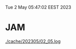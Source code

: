 Tue  2 May 05:47:02 EEST 2023
# JAM
<a href='./cache/202305/02_05.log'>./cache/202305/02_05.log</a>
